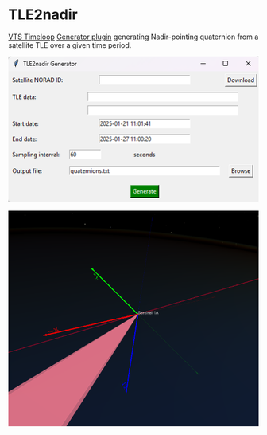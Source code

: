 # TLE2nadir

[VTS Timeloop](https://timeloop.fr/vts/) [Generator plugin](https://timeloop.fr/static/doc/manual/pages/Data_generators_in_VTS/index.html) generating Nadir-pointing quaternion from a satellite TLE over a given time period.

![image](doc/img/gui.png)

![image](doc/img/vectors.png)
